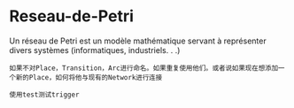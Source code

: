 
# Reseau-de-Petri
Un réseau de Petri est un modèle mathématique servant à représenter divers systèmes (informatiques, industriels. . .)

```
如果不对Place，Transition，Arc进行命名。如果重复使用他们。或者说如果现在想添加一个新的Place，如何将他与现有的Network进行连接

使用test测试trigger
```

